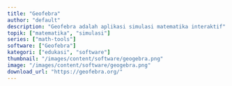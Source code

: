 ```yaml
---
title: "Geofebra"
author: "default"
description: "Geofebra adalah aplikasi simulasi matematika interaktif"
topik: ["matematika", "simulasi"]
series: ["math-tools"]
software: ["Geofebra"]
kategori: ["edukasi", "software"]
thumbnail: "/images/content/software/geogebra.png"
image: "/images/content/software/geogebra.png"
download_url: "https://geofebra.org/"
---
```

